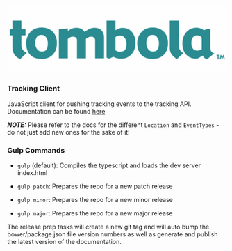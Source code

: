 ![alt tag](https://raw.githubusercontent.com/tombolaltd/tombola.tracking.client/master/logo.jpg?token=ALOSemPZ0bxHlcp8FbSe5_sz_QQDlfHNks5XRGn6wA%3D%3D)

### Tracking Client
JavaScript client for pushing tracking events to the tracking API. Documentation can be found [here](http://tombolaltd.github.io/tombola.tracking.client/)


***NOTE:*** Please refer to the docs for the different `Location` and `EventTypes` - do not just add new ones for the sake of it!

### Gulp Commands
- `gulp` (default): Compiles the typescript and loads the dev server index.html

- `gulp patch`: Prepares the repo for a new patch release

- `gulp minor`: Prepares the repo for a new minor release

- `gulp major`: Prepares the repo for a new major release

The release prep tasks will create a new git tag and will auto bump the bower/package.json file version numbers as well as generate and publish the latest version of the documentation.
